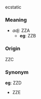 ecstatic
### Meaning
+ _adj_: ZZA
	+ __eg__: ZZB

### Origin

ZZC

### Synonym

__eg__: ZZD

+ ZZE


